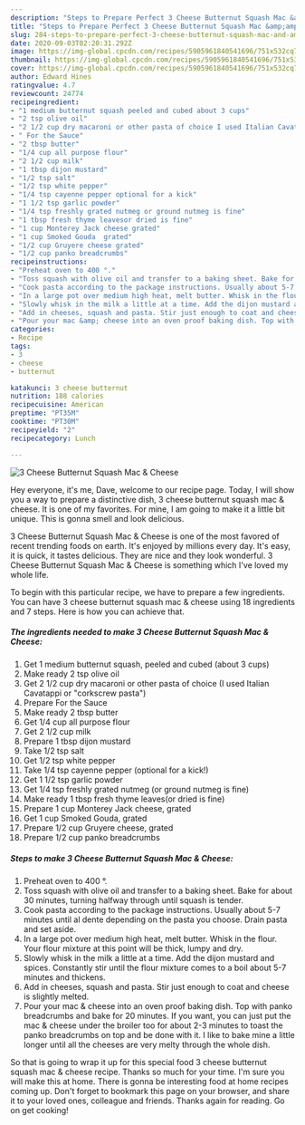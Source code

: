```yaml
---
description: "Steps to Prepare Perfect 3 Cheese Butternut Squash Mac &amp;amp; Cheese"
title: "Steps to Prepare Perfect 3 Cheese Butternut Squash Mac &amp;amp; Cheese"
slug: 284-steps-to-prepare-perfect-3-cheese-butternut-squash-mac-and-amp-cheese
date: 2020-09-03T02:20:31.292Z
image: https://img-global.cpcdn.com/recipes/5905961840541696/751x532cq70/3-cheese-butternut-squash-mac-cheese-recipe-main-photo.jpg
thumbnail: https://img-global.cpcdn.com/recipes/5905961840541696/751x532cq70/3-cheese-butternut-squash-mac-cheese-recipe-main-photo.jpg
cover: https://img-global.cpcdn.com/recipes/5905961840541696/751x532cq70/3-cheese-butternut-squash-mac-cheese-recipe-main-photo.jpg
author: Edward Hines
ratingvalue: 4.7
reviewcount: 24774
recipeingredient:
- "1 medium butternut squash peeled and cubed about 3 cups"
- "2 tsp olive oil"
- "2 1/2 cup dry macaroni or other pasta of choice I used Italian Cavatappi or corkscrew pasta"
- " For the Sauce"
- "2 tbsp butter"
- "1/4 cup all purpose flour"
- "2 1/2 cup milk"
- "1 tbsp dijon mustard"
- "1/2 tsp salt"
- "1/2 tsp white pepper"
- "1/4 tsp cayenne pepper optional for a kick"
- "1 1/2 tsp garlic powder"
- "1/4 tsp freshly grated nutmeg or ground nutmeg is fine"
- "1 tbsp fresh thyme leavesor dried is fine"
- "1 cup Monterey Jack cheese grated"
- "1 cup Smoked Gouda  grated"
- "1/2 cup Gruyere cheese grated"
- "1/2 cup panko breadcrumbs"
recipeinstructions:
- "Preheat oven to 400 °."
- "Toss squash with olive oil and transfer to a baking sheet. Bake for about 30 minutes,  turning halfway through until squash is tender."
- "Cook pasta according to the package instructions. Usually about 5-7 minutes until al dente depending on the pasta you choose. Drain pasta and set aside."
- "In a large pot over medium high heat, melt butter. Whisk in the flour. Your flour mixture at this point will be thick, lumpy and dry."
- "Slowly whisk in the milk a little at a time. Add the dijon mustard and spices. Constantly stir until the flour mixture comes to a boil about 5-7 minutes and thickens."
- "Add in cheeses, squash and pasta. Stir just enough to coat and cheese is slightly melted."
- "Pour your mac &amp; cheese into an oven proof baking dish. Top with panko breadcrumbs and bake for 20 minutes. If you want, you can just put the mac &amp; cheese under the broiler too for about 2-3 minutes to toast the panko breadcrumbs on top and be done with it. I like to bake mine a little longer until all the cheeses are very melty through the whole dish."
categories:
- Recipe
tags:
- 3
- cheese
- butternut

katakunci: 3 cheese butternut 
nutrition: 188 calories
recipecuisine: American
preptime: "PT35M"
cooktime: "PT30M"
recipeyield: "2"
recipecategory: Lunch

---
```



![3 Cheese Butternut Squash Mac &amp; Cheese](https://img-global.cpcdn.com/recipes/5905961840541696/751x532cq70/3-cheese-butternut-squash-mac-cheese-recipe-main-photo.jpg)

Hey everyone, it's me, Dave, welcome to our recipe page. Today, I will show you a way to prepare a distinctive dish, 3 cheese butternut squash mac &amp; cheese. It is one of my favorites. For mine, I am going to make it a little bit unique. This is gonna smell and look delicious.



3 Cheese Butternut Squash Mac &amp; Cheese is one of the most favored of recent trending foods on earth. It's enjoyed by millions every day. It's easy, it is quick, it tastes delicious. They are nice and they look wonderful. 3 Cheese Butternut Squash Mac &amp; Cheese is something which I've loved my whole life.


To begin with this particular recipe, we have to prepare a few ingredients. You can have 3 cheese butternut squash mac &amp; cheese using 18 ingredients and 7 steps. Here is how you can achieve that.

<!--inarticleads1-->

##### The ingredients needed to make 3 Cheese Butternut Squash Mac &amp; Cheese:

1. Get 1 medium butternut squash, peeled and cubed (about 3 cups)
1. Make ready 2 tsp olive oil
1. Get 2 1/2 cup dry macaroni or other pasta of choice (I used Italian Cavatappi or &#34;corkscrew pasta&#34;)
1. Prepare  For the Sauce
1. Make ready 2 tbsp butter
1. Get 1/4 cup all purpose flour
1. Get 2 1/2 cup milk
1. Prepare 1 tbsp dijon mustard
1. Take 1/2 tsp salt
1. Get 1/2 tsp white pepper
1. Take 1/4 tsp cayenne pepper (optional for a kick!)
1. Get 1 1/2 tsp garlic powder
1. Get 1/4 tsp freshly grated nutmeg (or ground nutmeg is fine)
1. Make ready 1 tbsp fresh thyme leaves(or dried is fine)
1. Prepare 1 cup Monterey Jack cheese, grated
1. Get 1 cup Smoked Gouda,  grated
1. Prepare 1/2 cup Gruyere cheese, grated
1. Prepare 1/2 cup panko breadcrumbs




<!--inarticleads2-->

##### Steps to make 3 Cheese Butternut Squash Mac &amp; Cheese:

1. Preheat oven to 400 °.
1. Toss squash with olive oil and transfer to a baking sheet. Bake for about 30 minutes,  turning halfway through until squash is tender.
1. Cook pasta according to the package instructions. Usually about 5-7 minutes until al dente depending on the pasta you choose. Drain pasta and set aside.
1. In a large pot over medium high heat, melt butter. Whisk in the flour. Your flour mixture at this point will be thick, lumpy and dry.
1. Slowly whisk in the milk a little at a time. Add the dijon mustard and spices. Constantly stir until the flour mixture comes to a boil about 5-7 minutes and thickens.
1. Add in cheeses, squash and pasta. Stir just enough to coat and cheese is slightly melted.
1. Pour your mac &amp; cheese into an oven proof baking dish. Top with panko breadcrumbs and bake for 20 minutes. If you want, you can just put the mac &amp; cheese under the broiler too for about 2-3 minutes to toast the panko breadcrumbs on top and be done with it. I like to bake mine a little longer until all the cheeses are very melty through the whole dish.




So that is going to wrap it up for this special food 3 cheese butternut squash mac &amp; cheese recipe. Thanks so much for your time. I'm sure you will make this at home. There is gonna be interesting food at home recipes coming up. Don't forget to bookmark this page on your browser, and share it to your loved ones, colleague and friends. Thanks again for reading. Go on get cooking!
